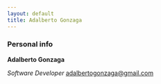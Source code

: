 ```yaml
---
layout: default
title: Adalberto Gonzaga
---
```

### Personal info

**Adalberto Gonzaga**

*Software Developer*
adalbertogonzaga@gmail.com
